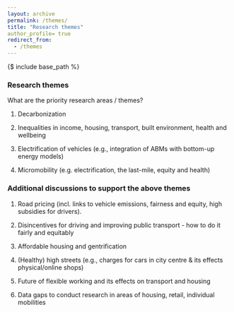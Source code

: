 ```yaml
---
layout: archive
permalink: /themes/
title: "Research themes"
author_profile= true
redirect_from: 
  - /themes
---
```

{$ include base_path %}

### Research themes

What are the priority research areas / themes?

1. Decarbonization

2. Inequalities in income, housing, transport, built environment, health and wellbeing 

3. Electrification of vehicles (e.g., integration of ABMs with bottom-up energy models)

4. Micromobility (e.g. electrification, the last-mile, equity and health)

### Additional discussions to support the above themes

1. Road pricing (incl. links to vehicle emissions, fairness and equity, high subsidies for drivers). 

2. Disincentives for driving and improving public transport - how to do it fairly and equitably 

3. Affordable housing and gentrification

4. (Healthy) high streets (e.g., charges for cars in city centre & its effects physical/online shops)

5. Future of flexible working and its effects on transport and housing

6. Data gaps to conduct research in areas of housing, retail, individual mobilities
